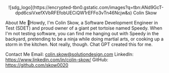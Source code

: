 <p align="center">
  ![sdg_logo](https://encrypted-tbn0.gstatic.com/images?q=tbn:ANd9GcT-dpd6csiVxefXVbRFEfobUECiQW1rEFFo3vTn46Ncjw&s)
  Colin Skow
</p>

About Me
👋Howdy, I'm Colin Skow, a Software Development Engineer in Test (SDET) and proud owner of a giant pet tortoise named Speedy. When I'm not testing software, you can find me hanging out with Speedy in the backyard, pretending to be a ninja while doing martial arts, or cooking up a storm in the kitchen. Not really, though. Chat GPT created this for me.

Contact Me
Email: colin.skow@solutiondesign.com
LinkedIn: https://www.linkedin.com/in/colin-skow/
GitHub: https://github.com/skow0020
